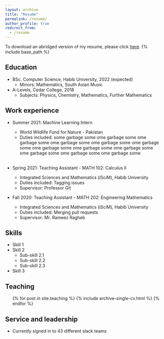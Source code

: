 ```yaml
---
layout: archive
title: "Resume"
permalink: /resume/
author_profile: true
redirect_from:
  - /resume
---
```


To download an abridged version of my resume, please click [here](/files/m-usaidrehman-resume.pdf).
{% include base_path %}
## Education
* BSc. Computer Science, Habib University, 2022 (expected)
  * Minors: Mathematics, South Asian Music 
* A-Levels, Cedar College, 2018 
  * Subjects: Physics, Chemistry, Mathematics, Further Mathematics 

## Work experience

* Summer 2021: Machine Learning Intern
  * World Wildlife Fund for Nature - Pakistan
  * Duties included:   some garbage some ome garbage some ome garbage some ome garbage some ome garbage some ome garbage some ome garbage some ome garbage some ome garbage some ome garbage some ome garbage some ome garbage some 
 <br></br>
* Spring 2021: Teaching Assistant - MATH 102: Calculus II
  * Integrated Sciences and Mathematics (iSciM), Habib University
  * Duties included: Tagging issues
  * Supervisor: Professor Git

* Fall 2020: Teaching Assistant - MATH 202: Engineering Mathematics
  * Integrated Sciences and Mathematics (iSciM), Habib University
  * Duties included: Merging pull requests
  * Supervisor: Mr. Rameez Ragheb
  
## Skills

* Skill 1
* Skill 2
  * Sub-skill 2.1
  * Sub-skill 2.2
  * Sub-skill 2.3
* Skill 3

## Teaching

  <ul>{% for post in site.teaching %}
    {% include archive-single-cv.html %}
  {% endfor %}</ul>
  
## Service and leadership

* Currently signed in to 43 different slack teams
